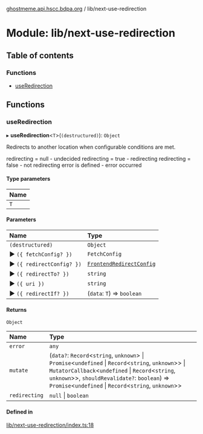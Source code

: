 [ghostmeme.api.hscc.bdpa.org](../README.md) / lib/next-use-redirection

# Module: lib/next-use-redirection

## Table of contents

### Functions

- [useRedirection](lib_next_use_redirection.md#useredirection)

## Functions

### useRedirection

▸ **useRedirection**<`T`\>(`(destructured)`): `Object`

Redirects to another location when configurable conditions are met.

redirecting = null  - undecided
redirecting = true  - redirecting
redirecting = false - not redirecting
error is defined    - error occurred

#### Type parameters

| Name |
| :------ |
| `T` |

#### Parameters

| Name | Type |
| :------ | :------ |
| `(destructured)` | `Object` |
| ▶ `({ fetchConfig? })` | `FetchConfig` |
| ▶ `({ redirectConfig? })` | [`FrontendRedirectConfig`](lib_next_isomorphic_redirect_types.md#frontendredirectconfig) |
| ▶ `({ redirectTo? })` | `string` |
| ▶ `({ uri })` | `string` |
| ▶ `({ redirectIf? })` | (`data`: `T`) => `boolean` |

#### Returns

`Object`

| Name | Type |
| :------ | :------ |
| `error` | `any` |
| `mutate` | (`data?`: `Record`<`string`, `unknown`\> \| `Promise`<`undefined` \| `Record`<`string`, `unknown`\>\> \| `MutatorCallback`<`undefined` \| `Record`<`string`, `unknown`\>\>, `shouldRevalidate?`: `boolean`) => `Promise`<`undefined` \| `Record`<`string`, `unknown`\>\> |
| `redirecting` | ``null`` \| `boolean` |

#### Defined in

[lib/next-use-redirection/index.ts:18](https://github.com/nhscc/ghostmeme.api.hscc.bdpa.org/blob/40f330c/lib/next-use-redirection/index.ts#L18)
